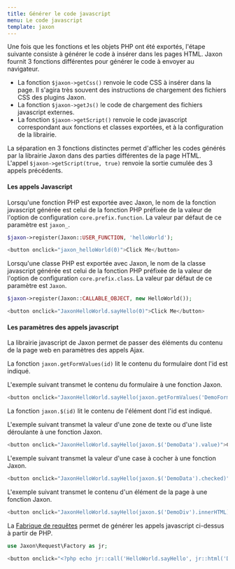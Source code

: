 ```yaml
---
title: Générer le code javascript
menu: Le code javascript
template: jaxon
---
```


Une fois que les fonctions et les objets PHP ont été exportés, l'étape suivante consiste à générer le code à insérer dans les pages HTML.
Jaxon fournit 3 fonctions différentes pour générer le code à envoyer au navigateur.

- La fonction `$jaxon->getCss()` renvoie le code CSS à insérer dans la page. Il s'agira très souvent des instructions de chargement des fichiers CSS des plugins Jaxon.
- La fonction `$jaxon->getJs()` le code de chargement des fichiers javascript externes.
- La fonction `$jaxon->getScript()` renvoie le code javascript correspondant aux fonctions et classes exportées, et à la configuration de la librairie.

La séparation en 3 fonctions distinctes permet d'afficher les codes générés par la librairie Jaxon dans des parties différentes de la page HTML.  
L'appel `$jaxon->getScript(true, true)` renvoie la sortie cumulée des 3 appels précédents.

#### Les appels Javascript

Lorsqu'une fonction PHP est exportée avec Jaxon, le nom de la fonction javascript générée est celui de la fonction PHP préfixée de la valeur de l'option de configuration `core.prefix.function`. La valeur par défaut de ce paramètre est `jaxon_`.

```php
$jaxon->register(Jaxon::USER_FUNCTION, 'helloWorld');
```
```javascript
<button onclick="jaxon_helloWorld(0)">Click Me</button>
```

Lorsqu'une classe PHP est exportée avec Jaxon, le nom de la classe javascript générée est celui de la fonction PHP préfixée de la valeur de l'option de configuration `core.prefix.class`. La valeur par défaut de ce paramètre est `Jaxon`.

```php
$jaxon->register(Jaxon::CALLABLE_OBJECT, new HelloWorld());
```
```javascript
<button onclick="JaxonHelloWorld.sayHello(0)">Click Me</button>
```

#### Les paramètres des appels javascript

La librairie javascript de Jaxon permet de passer des éléments du contenu de la page web en paramètres des appels Ajax.

La fonction `jaxon.getFormValues(id)` lit le contenu du formulaire dont l'id est indiqué.

L'exemple suivant transmet le contenu du formulaire à une fonction Jaxon.
```php
<button onclick="JaxonHelloWorld.sayHello(jaxon.getFormValues('DemoForm'))">Click Me</button>
````

La fonction `jaxon.$(id)` lit le contenu de l'élément dont l'id est indiqué.

L'exemple suivant transmet la valeur d'une zone de texte ou d'une liste déroulante à une fonction Jaxon.
```php
<button onclick="JaxonHelloWorld.sayHello(jaxon.$('DemoData').value)">Click Me</button>
````

L'exemple suivant transmet la valeur d'une case à cocher à une fonction Jaxon.
```php
<button onclick="JaxonHelloWorld.sayHello(jaxon.$('DemoData').checked)">Click Me</button>
````

L'exemple suivant transmet le contenu d'un élément de la page à une fonction Jaxon.
```php
<button onclick="JaxonHelloWorld.sayHello(jaxon.$('DemoDiv').innerHTML)">Click Me</button>
````

La [Fabrique de requêtes](/docs/requests/factory) permet de générer les appels javascript ci-dessus à partir de PHP.
```php
use Jaxon\Request\Factory as jr;

<button onclick="<?php echo jr::call('HelloWorld.sayHello', jr::html('DemoDiv')) ?>">Click Me</button>
````
